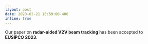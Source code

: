 ```yaml
---
layout: post
date: 2023-05-21 15:59:00-400 
inline: true
---
```


Our paper on **radar-aided V2V beam tracking** has been accepted to **EUSIPCO 2023**.
